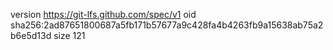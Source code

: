 version https://git-lfs.github.com/spec/v1
oid sha256:2ad87651800687a5fb171b57677a9c428fa4b4263fb9a15638ab75a2b6e5d13d
size 121
